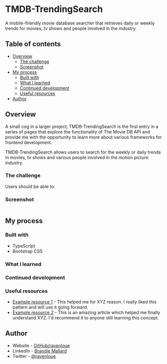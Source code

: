# TMDB-TrendingSearch
 A mobile-friendly movie database searcher that retrieves daily or weekly trends for movies, tv shows and people involved in the industry.

## Table of contents

- [Overview](#overview)
  - [The challenge](#the-challenge)
  - [Screenshot](#screenshot)
- [My process](#my-process)
  - [Built with](#built-with)
  - [What I learned](#what-i-learned)
  - [Continued development](#continued-development)
  - [Useful resources](#useful-resources)
- [Author](#author)


## Overview

A small cog in a larger project; TMDB-TrendingSearch is the first entry in a series of pages that explore the functionality of The Movie DB API and provide me with the opportunity to learn more about various frameworks for frontend development. 

TMDB-TrendingSearch allows users to search for the weekly or daily trends in movies, tv shows and various people involved in the motion picture industry. 
### The challenge

Users should be able to:


### Screenshot

![]()


## My process

### Built with

- TypeScript
- Bootstrap CSS


### What I learned



### Continued development



### Useful resources

- [Example resource 1](https://www.example.com) - This helped me for XYZ reason. I really liked this pattern and will use it going forward.
- [Example resource 2](https://www.example.com) - This is an amazing article which helped me finally understand XYZ. I'd recommend it to anyone still learning this concept.


## Author

- Website - [GitHub/ravenloue](https://github.com/ravenloue)
- LinkedIn - [Brandie Mallard](https://www.linkedin.com/in/brandie-mallard-0554aa219/)
- Twitter - [@ravenloue](https://www.twitter.com/ravenloue)